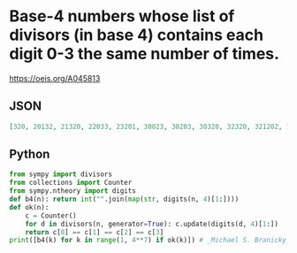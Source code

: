 # Base\-4 numbers whose list of divisors \(in base 4\) contains each digit 0\-3 the same number of times\.
https://oeis.org/A045813
## JSON
```JSON
[320, 20132, 21320, 22033, 23201, 30023, 30203, 30320, 32320, 321202, 1002233, 1002323, 1022033, 1022303, 1032023, 1200323, 1202033, 1202303, 1230203, 1232003, 1300223, 1302023, 1302203, 1320023, 2003201, 2003213, 2003231, 2003312, 2012303, 2013032, 2013212]
```
## Python
```Python
from sympy import divisors
from collections import Counter
from sympy.ntheory import digits
def b4(n): return int("".join(map(str, digits(n, 4)[1:])))
def ok(n):
    c = Counter()
    for d in divisors(n, generator=True): c.update(digits(d, 4)[1:])
    return c[0] == c[1] == c[2] == c[3]
print([b4(k) for k in range(1, 4**7) if ok(k)]) # _Michael S. Branicky_, Nov 12 2022
```
